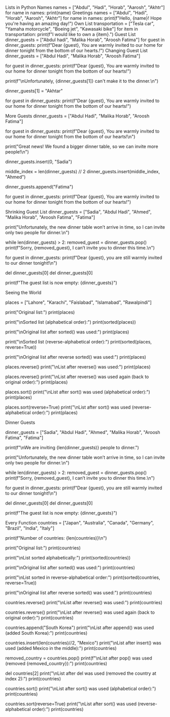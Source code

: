 Lists in Python
Names
names = ["Abdul", "Hadi", "Horab", "Aarosh", "Akhtr"]
for name in names:
     print(name)
 Greetings
 names = ["Abdul", "Hadi", "Horab", "Aarosh", "Akhtr"]
for name in names:
   print(f"Hello, {name}! Hope you're having an amazing day!")
Own List
transportation = ["Tesla car", "Yamaha motorcycle", "Boeing jet", "Kawasaki bike"]
for item in transportation:
    print(f"I would like to own a {item}.")
Guest List
dinner_guests = ["Abdul hadi", "Malika Horab", "Aroosh Fatima"]
for guest in dinner_guests:
     print(f"Dear {guest}, You are warmly invited to our home for dinner tonight from the bottom of our hearts.!")
Changing Guest List
dinner_guests = ["Abdul Hadi", "Malika Horab", "Aroosh Fatima"]

for guest in dinner_guests:
    print(f"Dear {guest}, You are warmly invited to our home for dinner tonight from the bottom of our hearts!")

print(f"\nUnfortunately, {dinner_guests[1]} can't make it to the dinner.\n")

dinner_guests[1] = "Akhtar"

for guest in dinner_guests:
    print(f"Dear {guest}, You are warmly invited to our home for dinner tonight from the bottom of our hearts!")

 More Guests
dinner_guests = ["Abdul Hadi", "Malika Horab", "Aroosh Fatima"]

for guest in dinner_guests:
    print(f"Dear {guest}, You are warmly invited to our home for dinner tonight from the bottom of our hearts!\n")

print("Great news! We found a bigger dinner table, so we can invite more people!\n")

dinner_guests.insert(0, "Sadia")

middle_index = len(dinner_guests) // 2
dinner_guests.insert(middle_index, "Ahmed")

dinner_guests.append("Fatima")

for guest in dinner_guests:
    print(f"Dear {guest}, You are warmly invited to our home for dinner tonight from the bottom of our hearts!")

Shrinking Guest List
dinner_guests = ["Sadia", "Abdul Hadi", "Ahmed", "Malika Horab", "Aroosh Fatima", "Fatima"]

print("Unfortunately, the new dinner table won’t arrive in time, so I can invite only two people for dinner.\n")

while len(dinner_guests) > 2:
    removed_guest = dinner_guests.pop()
    print(f"Sorry, {removed_guest}, I can’t invite you to dinner this time.\n")

for guest in dinner_guests:
    print(f"Dear {guest}, you are still warmly invited to our dinner tonight!\n")

del dinner_guests[0]
del dinner_guests[0]

print(f"The guest list is now empty: {dinner_guests}")

 Seeing the World

places = ["Lahore", "Karachi", "Faislabad", "Islamabad", "Rawalpindi"]

print("Original list:")
print(places)

print("\nSorted list (alphabetical order):")
print(sorted(places))

print("\nOriginal list after sorted() was used:")
print(places)

print("\nSorted list (reverse-alphabetical order):")
print(sorted(places, reverse=True))

print("\nOriginal list after reverse sorted() was used:")
print(places)

places.reverse()
print("\nList after reverse() was used:")
print(places)

places.reverse()
print("\nList after reverse() was used again (back to original order):")
print(places)

places.sort()
print("\nList after sort() was used (alphabetical order):")
print(places)

places.sort(reverse=True)
print("\nList after sort() was used (reverse-alphabetical order):")
print(places)

Dinner Guests

dinner_guests = ["Sadia", "Abdul Hadi", "Ahmed", "Malika Horab", "Aroosh Fatima", "Fatima"]

print(f"\nWe are inviting {len(dinner_guests)} people to dinner.")

print("Unfortunately, the new dinner table won’t arrive in time, so I can invite only two people for dinner.\n")

while len(dinner_guests) > 2:
    removed_guest = dinner_guests.pop()
    print(f"Sorry, {removed_guest}, I can’t invite you to dinner this time.\n")

for guest in dinner_guests:
    print(f"Dear {guest}, you are still warmly invited to our dinner tonight!\n")

del dinner_guests[0]
del dinner_guests[0]

print(f"The guest list is now empty: {dinner_guests}")

 Every Function
countries = ["Japan", "Australia", "Canada", "Germany", "Brazil", "India", "Italy"]

print(f"Number of countries: {len(countries)}\n")

print("Original list:")
print(countries)

print("\nList sorted alphabetically:")
print(sorted(countries))

print("\nOriginal list after sorted() was used:")
print(countries)

print("\nList sorted in reverse-alphabetical order:")
print(sorted(countries, reverse=True))

print("\nOriginal list after reverse sorted() was used:")
print(countries)

countries.reverse()
print("\nList after reverse() was used:")
print(countries)

countries.reverse()
print("\nList after reverse() was used again (back to original order):")
print(countries)

countries.append("South Korea")
print("\nList after append() was used (added South Korea):")
print(countries)

countries.insert(len(countries)//2, "Mexico")
print("\nList after insert() was used (added Mexico in the middle):")
print(countries)

removed_country = countries.pop()
print(f"\nList after pop() was used (removed {removed_country}):")
print(countries)

del countries[2]
print("\nList after del was used (removed the country at index 2):")
print(countries)

countries.sort()
print("\nList after sort() was used (alphabetical order):")
print(countries)

countries.sort(reverse=True)
print("\nList after sort() was used (reverse-alphabetical order):")
print(countries)

